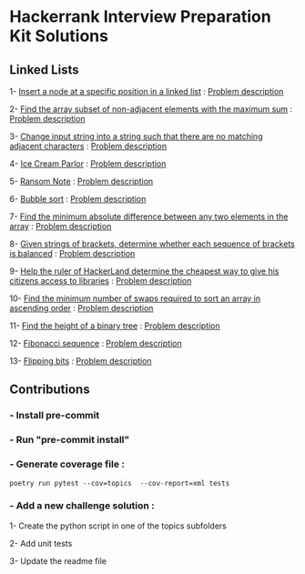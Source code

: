 # Hackerrank Interview Preparation Kit Solutions

## Linked Lists
1- [Insert a node at a specific position in a linked list](topics/linked_lists/01_insert_node_at_specific_position.py) : [Problem description](https://www.hackerrank.com/challenges/insert-a-node-at-a-specific-position-in-a-linked-list/problem?isFullScreen=true&h_l=interview&playlist_slugs%5B%5D=interview-preparation-kit&playlist_slugs%5B%5D=linked-lists)

2- [Find the array subset of non-adjacent elements with the maximum sum](topics/dynamic_programming/max_array_sum.py) : [Problem description](https://www.hackerrank.com/challenges/max-array-sum/problem?isFullScreen=true&h_l=interview&playlist_slugs%5B%5D=interview-preparation-kit&playlist_slugs%5B%5D=dynamic-programming)

3- [Change input string into a string such that there are no matching adjacent characters](topics/string_manipulation/alternating_characters.py) : [Problem description](https://www.hackerrank.com/challenges/alternating-characters/problem?isFullScreen=true&h_l=interview&playlist_slugs%5B%5D=interview-preparation-kit&playlist_slugs%5B%5D=strings)

4- [Ice Cream Parlor](topics/search/hash_tables_ice_cream_parlor.py) : [Problem description](https://www.hackerrank.com/challenges/ctci-ice-cream-parlor/problem?isFullScreen=true&h_l=interview&playlist_slugs%5B%5D=interview-preparation-kit&playlist_slugs%5B%5D=search)

5- [Ransom Note](topics/dictionaries_and_hashmaps/hash_tables_ransom_note.py) : [Problem description](https://www.hackerrank.com/challenges/ctci-ransom-note/problem?isFullScreen=true&h_l=interview&playlist_slugs%5B%5D=interview-preparation-kit&playlist_slugs%5B%5D=dictionaries-hashmaps)

6- [Bubble sort](topics/sorting/bubble_sort.py) : [Problem description](https://www.hackerrank.com/challenges/ctci-bubble-sort/problem?isFullScreen=true&h_l=interview&playlist_slugs%5B%5D=interview-preparation-kit&playlist_slugs%5B%5D=sorting)

7- [Find the minimum absolute difference between any two elements in the array](topics/greedy_algorithms/min_abs_diff_in_array.py) : [Problem description](https://www.hackerrank.com/challenges/minimum-absolute-difference-in-an-array/problem?isFullScreen=true&h_l=interview&playlist_slugs%5B%5D=interview-preparation-kit&playlist_slugs%5B%5D=greedy-algorithms)

8- [Given strings of brackets, determine whether each sequence of brackets is balanced](topics/staks_and_queues/balanced_brackets.py) : [Problem description](https://www.hackerrank.com/challenges/balanced-brackets/problem?isFullScreen=true&h_l=interview&playlist_slugs%5B%5D=interview-preparation-kit&playlist_slugs%5B%5D=stacks-queues)

9- [Help the ruler of HackerLand determine the cheapest way to give his citizens access to libraries](topics/graphs/roads_and_libraries.py) : [Problem description](https://www.hackerrank.com/challenges/torque-and-development/problem?isFullScreen=true&h_l=interview&playlist_slugs%5B%5D=interview-preparation-kit&playlist_slugs%5B%5D=graphs)

10- [Find the minimum number of swaps required to sort an array in ascending order](topics/arrays/minimum_swaps_2.py) : [Problem description](https://www.hackerrank.com/challenges/minimum-swaps-2/problem?isFullScreen=true&h_l=interview&playlist_slugs%5B%5D=interview-preparation-kit&playlist_slugs%5B%5D=arrays)

11- [Find the height of a binary tree](topics/trees/height_binary_tree.py) : [Problem description](https://www.hackerrank.com/challenges/tree-height-of-a-binary-tree/problem?isFullScreen=true&h_l=interview&playlist_slugs%5B%5D=interview-preparation-kit&playlist_slugs%5B%5D=trees)

12- [Fibonacci sequence](topics/recursion_and_backtracking/fibonacci_numbers.py) : [Problem description](https://www.hackerrank.com/challenges/ctci-fibonacci-numbers/problem?isFullScreen=true&h_l=interview&playlist_slugs%5B%5D=interview-preparation-kit&playlist_slugs%5B%5D=recursion-backtracking)

13- [Flipping bits](topics/miscellaneous/flipping_bits.py) : [Problem description](https://www.hackerrank.com/challenges/flipping-bits/problem?isFullScreen=true&h_l=interview&playlist_slugs%5B%5D=interview-preparation-kit&playlist_slugs%5B%5D=miscellaneous)

## Contributions

### - Install pre-commit

### - Run "pre-commit install"

### - Generate coverage file : 
```
poetry run pytest --cov=topics  --cov-report=xml tests
```

### - Add a new challenge solution :

1- Create the python script in one of the topics subfolders

2- Add unit tests

3- Update the readme file
